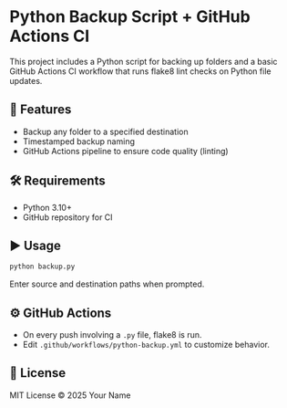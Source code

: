 # Python Backup Script + GitHub Actions CI

This project includes a Python script for backing up folders and a basic GitHub Actions CI workflow that runs flake8 lint checks on Python file updates.

## 🔁 Features

- Backup any folder to a specified destination
- Timestamped backup naming
- GitHub Actions pipeline to ensure code quality (linting)

## 🛠 Requirements

- Python 3.10+
- GitHub repository for CI

## ▶️ Usage

```bash
python backup.py
```

Enter source and destination paths when prompted.

## ⚙️ GitHub Actions

- On every push involving a `.py` file, flake8 is run.
- Edit `.github/workflows/python-backup.yml` to customize behavior.

## 📄 License

MIT License © 2025 Your Name
